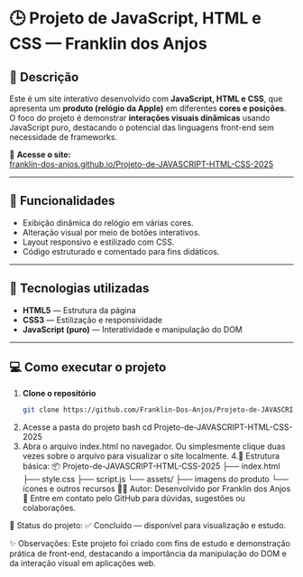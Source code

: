 # 🕒 Projeto de JavaScript, HTML e CSS — Franklin dos Anjos

## 🧩 Descrição
Este é um site interativo desenvolvido com **JavaScript, HTML e CSS**, que apresenta um **produto (relógio da Apple)** em diferentes **cores e posições**.  
O foco do projeto é demonstrar **interações visuais dinâmicas** usando JavaScript puro, destacando o potencial das linguagens front-end sem necessidade de frameworks.

🔗 **Acesse o site:**  
[franklin-dos-anjos.github.io/Projeto-de-JAVASCRIPT-HTML-CSS-2025](https://franklin-dos-anjos.github.io/Projeto-de-JAVASCRIPT-HTML-CSS-2025/)

---

## 🚀 Funcionalidades
- Exibição dinâmica do relógio em várias cores.  
- Alteração visual por meio de botões interativos.  
- Layout responsivo e estilizado com CSS.  
- Código estruturado e comentado para fins didáticos.

---

## 🧠 Tecnologias utilizadas
- **HTML5** — Estrutura da página  
- **CSS3** — Estilização e responsividade  
- **JavaScript (puro)** — Interatividade e manipulação do DOM  

---

## 💻 Como executar o projeto

1. **Clone o repositório**
   ```bash
   git clone https://github.com/Franklin-Dos-Anjos/Projeto-de-JAVASCRIPT-HTML-CSS-2025.git

2. Acesse a pasta do projeto
    bash
      cd Projeto-de-JAVASCRIPT-HTML-CSS-2025
3. Abra o arquivo index.html no navegador. 
    Ou simplesmente clique duas vezes sobre o arquivo para visualizar o site localmente.
4.📁 Estrutura básica:
📦 Projeto-de-JAVASCRIPT-HTML-CSS-2025
├── index.html
├── style.css
├── script.js
└── assets/
    ├── imagens do produto
    └── ícones e outros recursos
👨‍💻 Autor: Desenvolvido por Franklin dos Anjos 
💬 Entre em contato pelo GitHub para dúvidas, sugestões ou colaborações.

🏁 Status do projeto: ✅ Concluído — disponível para visualização e estudo.

✨ Observações:
Este projeto foi criado com fins de estudo e demonstração prática de front-end, destacando a importância da manipulação do DOM e da interação visual em aplicações web.
